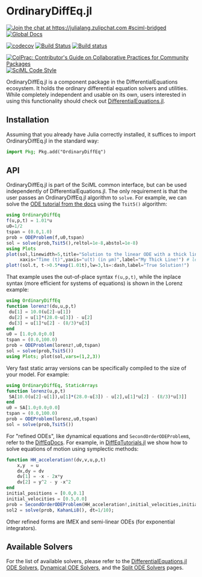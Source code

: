 # OrdinaryDiffEq.jl

[![Join the chat at https://julialang.zulipchat.com #sciml-bridged](https://img.shields.io/static/v1?label=Zulip&message=chat&color=9558b2&labelColor=389826)](https://julialang.zulipchat.com/#narrow/stream/279055-sciml-bridged)
[![Global Docs](https://img.shields.io/badge/docs-SciML-blue.svg)](https://docs.sciml.ai/OrdinaryDiffEq/stable/)

[![codecov](https://codecov.io/gh/SciML/OrdinaryDiffEq.jl/branch/master/graph/badge.svg)](https://app.codecov.io/gh/SciML/OrdinaryDiffEq.jl)
[![Build Status](https://github.com/SciML/OrdinaryDiffEq.jl/workflows/CI/badge.svg)](https://github.com/SciML/OrdinaryDiffEq.jl/actions?query=workflow%3ACI)
[![Build status](https://badge.buildkite.com/5f39777d009ce94ef1dcf2a4881c68b9fbcaf6f69f1d8b8df2.svg?branch=master)](https://buildkite.com/julialang/ordinarydiffeq-dot-jl)

[![ColPrac: Contributor's Guide on Collaborative Practices for Community Packages](https://img.shields.io/badge/ColPrac-Contributor's%20Guide-blueviolet)](https://github.com/SciML/ColPrac)
[![SciML Code Style](https://img.shields.io/static/v1?label=code%20style&message=SciML&color=9558b2&labelColor=389826)](https://github.com/SciML/SciMLStyle)

OrdinaryDiffEq.jl is a component package in the DifferentialEquations ecosystem. It holds the
ordinary differential equation solvers and utilities. While completely independent
and usable on its own, users interested in using this
functionality should check out [DifferentialEquations.jl](https://github.com/SciML/DifferentialEquations.jl).

## Installation

Assuming that you already have Julia correctly installed, it suffices to import
OrdinaryDiffEq.jl in the standard way:

```julia
import Pkg; Pkg.add("OrdinaryDiffEq")
```

## API

OrdinaryDiffEq.jl is part of the SciML common interface, but can be used independently of DifferentialEquations.jl. The only requirement is that the user passes an OrdinaryDiffEq.jl algorithm to `solve`. For example, we can solve the [ODE tutorial from the docs](https://diffeq.sciml.ai/dev/tutorials/ode_example/) using the `Tsit5()` algorithm:

```julia
using OrdinaryDiffEq
f(u,p,t) = 1.01*u
u0=1/2
tspan = (0.0,1.0)
prob = ODEProblem(f,u0,tspan)
sol = solve(prob,Tsit5(),reltol=1e-8,abstol=1e-8)
using Plots
plot(sol,linewidth=5,title="Solution to the linear ODE with a thick line",
     xaxis="Time (t)",yaxis="u(t) (in μm)",label="My Thick Line!") # legend=false
plot!(sol.t, t->0.5*exp(1.01t),lw=3,ls=:dash,label="True Solution!")
```

That example uses the out-of-place syntax `f(u,p,t)`, while the inplace syntax (more efficient for systems of equations) is shown in the Lorenz example:

```julia
using OrdinaryDiffEq
function lorenz!(du,u,p,t)
 du[1] = 10.0(u[2]-u[1])
 du[2] = u[1]*(28.0-u[3]) - u[2]
 du[3] = u[1]*u[2] - (8/3)*u[3]
end
u0 = [1.0;0.0;0.0]
tspan = (0.0,100.0)
prob = ODEProblem(lorenz!,u0,tspan)
sol = solve(prob,Tsit5())
using Plots; plot(sol,vars=(1,2,3))
```

Very fast static array versions can be specifically compiled to the size of your model. For example:

```julia
using OrdinaryDiffEq, StaticArrays
function lorenz(u,p,t)
 SA[10.0(u[2]-u[1]),u[1]*(28.0-u[3]) - u[2],u[1]*u[2] - (8/3)*u[3]]
end
u0 = SA[1.0;0.0;0.0]
tspan = (0.0,100.0)
prob = ODEProblem(lorenz,u0,tspan)
sol = solve(prob,Tsit5())
```

For "refined ODEs", like dynamical equations and `SecondOrderODEProblem`s, refer to the [DiffEqDocs](https://diffeq.sciml.ai/dev/types/ode_types/). For example, in [DiffEqTutorials.jl](https://github.com/SciML/DiffEqTutorials.jl) we show how to solve equations of motion using symplectic methods:

```julia
function HH_acceleration!(dv,v,u,p,t)
    x,y  = u
    dx,dy = dv
    dv[1] = -x - 2x*y
    dv[2] = y^2 - y -x^2
end
initial_positions = [0.0,0.1]
initial_velocities = [0.5,0.0]
prob = SecondOrderODEProblem(HH_acceleration!,initial_velocities,initial_positions,tspan)
sol2 = solve(prob, KahanLi8(), dt=1/10);
```

Other refined forms are IMEX and semi-linear ODEs (for exponential integrators).

## Available Solvers

For the list of available solvers, please refer to the [DifferentialEquations.jl ODE Solvers](https://diffeq.sciml.ai/dev/solvers/ode_solve/), [Dynamical ODE Solvers](http://diffeq.sciml.ai/dev/solvers/dynamical_solve/), and the [Split ODE Solvers](http://diffeq.sciml.ai/dev/solvers/split_ode_solve/) pages.

